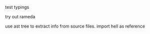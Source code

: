 test typings

try out rameda

use ast tree to extract info from source files. import hell as reference


